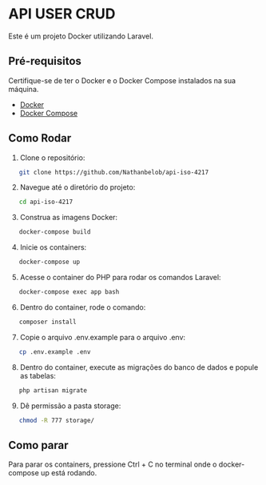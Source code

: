 # API USER CRUD

Este é um projeto Docker utilizando Laravel.

## Pré-requisitos

Certifique-se de ter o Docker e o Docker Compose instalados na sua máquina.

- [Docker](https://docs.docker.com/get-docker/)
- [Docker Compose](https://docs.docker.com/compose/install/)

## Como Rodar

1. Clone o repositório:
```bash
   git clone https://github.com/Nathanbelob/api-iso-4217
```

2. Navegue até o diretório do projeto:
```bash
   cd api-iso-4217
```

3. Construa as imagens Docker:
```bash
   docker-compose build
```

4. Inicie os containers:
```bash
   docker-compose up
```

5. Acesse o container do PHP para rodar os comandos Laravel:
```bash
   docker-compose exec app bash
```

6. Dentro do container, rode o comando:
```bash
   composer install
```

7. Copie o arquivo .env.example para o arquivo .env:
```bash
   cp .env.example .env
```

8. Dentro do container, execute as migrações do banco de dados e popule as tabelas:
```bash
   php artisan migrate
```

9. Dê permissão a pasta storage:
```bash
   chmod -R 777 storage/
```

## Como parar

Para parar os containers, pressione Ctrl + C no terminal onde o docker-compose up está rodando.